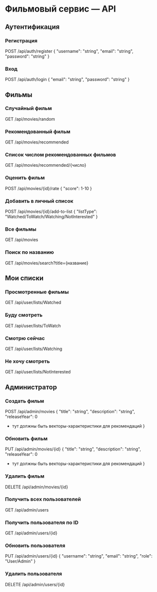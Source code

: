 # Фильмовый сервис — API

## Аутентификация

### Регистрация

POST /api/auth/register
{
"username": "string",
"email": "string",
"password": "string"
}

### Вход

POST /api/auth/login
{
"email": "string",
"password": "string"
}

## Фильмы

### Случайный фильм

GET /api/movies/random

### Рекомендованный фильм

GET /api/movies/recommended

### Список числом рекомендованных фильмов

GET /api/movies/recommended/{число}

### Оценить фильм

POST /api/movies/{id}/rate
{
"score": 1-10
}

### Добавить в личный список

POST /api/movies/{id}/add-to-list
{
"listType": "Watched/ToWatch/Watching/NotInterested"
}

### Все фильмы

GET /api/movies

### Поиск по названию

GET /api/movies/search?title={название}

## Мои списки

### Просмотренные фильмы

GET /api/user/lists/Watched

### Буду смотреть

GET /api/user/lists/ToWatch

### Смотрю сейчас

GET /api/user/lists/Watching

### Не хочу смотреть

GET /api/user/lists/NotInterested

## Администратор

### Создать фильм

POST /api/admin/movies
{
"title": "string",
"description": "string",
"releaseYear": 0

- тут должны быть векторы-характеристики для рекомендаций
  }

### Обновить фильм

PUT /api/admin/movies/{id}
{
"title": "string",
"description": "string",
"releaseYear": 0

- тут должны быть векторы-характеристики для рекомендаций
  }

### Удалить фильм

DELETE /api/admin/movies/{id}

### Получить всех пользователей

GET /api/admin/users

### Получить пользователя по ID

GET /api/admin/users/{id}

### Обновить пользователя

PUT /api/admin/users/{id}
{
"username": "string",
"email": "string",
"role": "User/Admin"
}

### Удалить пользователя

DELETE /api/admin/users/{id}
